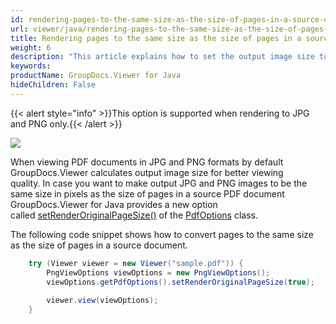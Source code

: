 ```yaml
---
id: rendering-pages-to-the-same-size-as-the-size-of-pages-in-a-source-document
url: viewer/java/rendering-pages-to-the-same-size-as-the-size-of-pages-in-a-source-document
title: Rendering pages to the same size as the size of pages in a source document
weight: 6
description: "This article explains how to set the output image size to be the same as the page size of a PDF Document with GroupDocs.Viewer within your Java applications."
keywords: 
productName: GroupDocs.Viewer for Java
hideChildren: False
---
```

{{< alert style="info" >}}This option is supported when rendering to JPG and PNG only.{{< /alert >}}

![](/viewer/java/images/rendering-pages-to-the-same-size-as-the-size-of-pages-in-a-source-document.png)

When viewing PDF documents in JPG and PNG formats by default GroupDocs.Viewer calculates output image size for better viewing quality. In case you want to make output JPG and PNG images to be the same size in pixels as the size of pages in a source PDF document GroupDocs.Viewer for Java provides a new option called [setRenderOriginalPageSize()](https://apireference.groupdocs.com/viewer/java/com.groupdocs.viewer.options/PdfOptions#setRenderOriginalPageSize(boolean)) of the [PdfOptions](https://apireference.groupdocs.com/viewer/java/com.groupdocs.viewer.options/PdfOptions) class. 

The following code snippet shows how to convert pages to the same size as the size of pages in a source document.

```java
    try (Viewer viewer = new Viewer("sample.pdf")) {
        PngViewOptions viewOptions = new PngViewOptions();
        viewOptions.getPdfOptions().setRenderOriginalPageSize(true);
                       
        viewer.view(viewOptions);
    }
```